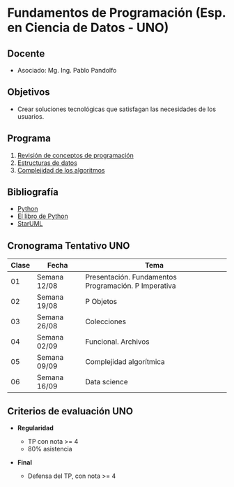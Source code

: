 # Fundamentos de Programación (Esp. en Ciencia de Datos - UNO)

## Docente

* Asociado: Mg. Ing. Pablo Pandolfo

## Objetivos

* Crear soluciones tecnológicas que satisfagan las necesidades de los usuarios.

## Programa

1. [Revisión de conceptos de programación](doc/revision.md)
1. [Estructuras de datos](proy/PY/PY_03_colecciones/)
1. [Complejidad de los algoritmos](proy/PY/PY_07_complejidad/)

## Bibliografía

* [Python](https://www.python.org/)
* [El libro de Python](https://ellibrodepython.com/)
* [StarUML](https://staruml.io)

## Cronograma Tentativo UNO

| **Clase** | **Fecha** | **Tema** |
| -- | -- | -- |
| 01 | Semana 12/08 | Presentación. Fundamentos Programación. P Imperativa |
| 02 | Semana 19/08 | P Objetos |
| 03 | Semana 26/08 | Colecciones |
| 04 | Semana 02/09 | Funcional. Archivos |
| 05 | Semana 09/09 | Complejidad algorítmica |
| 06 | Semana 16/09 | Data science |

## Criterios de evaluación UNO

* **Regularidad**
  * TP con nota >= 4
  * 80% asistencia

* **Final**
  * Defensa del TP, con nota >= 4
